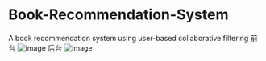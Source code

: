# Book-Recommendation-System
A book recommendation system using user-based collaborative filtering
前台
![image](https://user-images.githubusercontent.com/56944389/172284099-e01d440b-368b-4b10-8ef3-cda3fc38b2d8.png)
后台
![image](https://user-images.githubusercontent.com/56944389/172284280-a39d95d8-09ed-4cfa-b8c8-eb6a1cfdbeb2.png)
